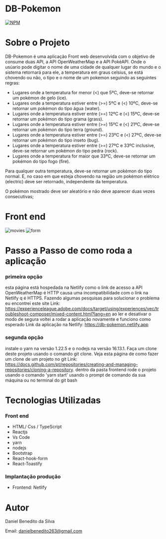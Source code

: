 # DB-Pokemon
[![NPM](https://img.shields.io/npm/l/react)](https://github.com/Daniel-BS-Dev/bootcamp-devsuperior/blob/main/LICENSE)

# Sobre o Projeto

DB-Pokemon é uma aplicação Front web desenvolvida com o objetivo de consume duas API, a API  OpenWeatherMap e a API  PokéAPI. Onde o usúario pode digitar o nome de uma cidade 
de qualquer lugar do mundo e o sistema retornará para ele, a temperatura em graus celsius, se está chovendo ou não, o tipo e o nome de um pokemon seguindo as seguintes regras:

- Lugares onde a temperatura for menor (<) que 5ºC, deve-se retornar um pokémon de gelo (ice).
- Lugares onde a temperatura estiver entre (>=) 5ºC e (<) 10ºC, deve-se retornar um pokémon do tipo água (water).
- Lugares onde a temperatura estiver entre (>=) 12ºC e (<) 15ºC, deve-se retornar um pokémon do tipo grama (grass).
- Lugares onde a temperatura estiver entre (>=) 15ºC e (<) 21ºC, deve-se retornar um pokémon do tipo terra (ground).
- Lugares onde a temperatura estiver entre (>=) 23ºC e (<) 27ºC, deve-se retornar um pokémon do tipo inseto (bug).
- Lugares onde a temperatura estiver entre (>=) 27ºC e 33ºC inclusive, deve-se retornar um pokémon do tipo pedra (rock).
- Lugares onde a temperatura for maior que 33ºC, deve-se retornar um pokémon do tipo fogo (fire).

Para qualquer outra temperatura, deve-se retornar um pokémon do tipo normal.
E, no caso em que esteja chovendo na região um pokémon elétrico (electric) deve ser retornado, independente da temperatura.

O pokémon mostrado deve ser aleatório e não deve aparecer duas vezes consecutivas;


# Front end 

![movies](https://user-images.githubusercontent.com/81425846/149604900-9e26c8cb-a06b-4305-bf3e-f0701a84f799.png)
![form](https://user-images.githubusercontent.com/81425846/149605286-38f53b0e-8568-4429-930d-b17f0363d467.png)


# Passo a Passo de como roda a aplicação
### primeira opção
esta página está hospedada na Netlify como o link de acesso a API OpenWeatherMap é HTTP causa uma incompatibilidade com o link na Netlify q é HTTPS. Fazendo algumas pesquisas para solucionar o problema eu encontrei este site Link: https://experienceleague.adobe.com/docs/target/using/experiences/vec/troubleshoot-composer/mixed-content.html?lang=en
ao ler e desativar o modo de segura voltei a rodar a aplicação novamente e funciono como esperado
Link da aplicação na Netlify: https://db-pokemon.netlify.app

### segunda opção
  instale o yarn na versão 1.22.5 e o nodejs na versão 16.13.1. Faça um clone deste projeto usando o comando git clone. Veja esta página de como fazer um clone de um projeto no   git Link: https://docs.github.com/pt/repositories/creating-and-managing-repositories/cloning-a-repository. dentro da pasta frontend rode o projeto usando o comando 'yarn start' usando o prompt de comando da sua máquina ou no terminal do git bash


   
# Tecnologias Utilizadas 
### Front end
   - HTML/ Css / TypeScript
   - Reactjs
   - Vs Code
   - yarn
   - nodejs
   - Bootstrap
   - React-hook-form
   - React-Toastify
   

### Implantação produção
   - Frontend: Netlify


# Autor 

Daniel Benedito da Silva

Email: danielbenedito263@gmail.com
